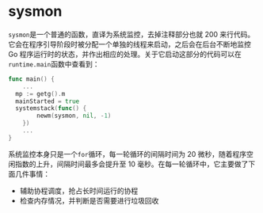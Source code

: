 # sysmon

`sysmon`是一个普通的函数，直译为系统监控，去掉注释部分也就 200 来行代码。它会在程序引导阶段时被分配一个单独的线程来启动，之后会在后台不断地监控 Go 程序运行时的状态，并作出相应的处理。关于它启动这部分的代码可以在`runtime.main`函数中查看到：

```go
func main() {
    ...
  mp := getg().m
  mainStarted = true
  systemstack(func() {
        newm(sysmon, nil, -1)
    })
    ...
}

```

系统监控本身只是一个`for`循环，每一轮循环的间隔时间为 20 微秒，随着程序空闲指数的上升，间隔时间最多会提升至 10 毫秒。在每一轮循环中，它主要做了下面几件事情：

- 辅助协程调度，抢占长时间运行的协程
- 检查内存情况，并判断是否需要进行垃圾回收
